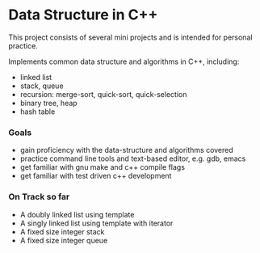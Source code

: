 Data Structure in C++
=====================

This project consists of several mini projects and is intended
for personal practice.

Implements common data structure and algorithms in C++, including:

- linked list
- stack, queue
- recursion: merge-sort, quick-sort, quick-selection
- binary tree, heap
- hash table


### Goals

- gain proficiency with the data-structure and algorithms covered
- practice command line tools and text-based editor, e.g. gdb, emacs
- get familiar with gnu make and c++ compile flags
- get familiar with test driven c++ development


### On Track so far

- A doubly linked list using template
- A singly linked list using template with iterator
- A fixed size integer stack
- A fixed size integer queue
